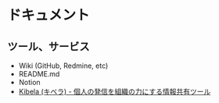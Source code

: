 # ドキュメント

## ツール、サービス
- Wiki (GitHub, Redmine, etc)
- README.md
- Notion
- [Kibela (キベラ) - 個人の発信を組織の力にする情報共有ツール](https://kibe.la/ja)
